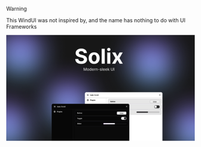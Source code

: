 > [!WARNING]
> This WindUI was not inspired by, and the name has nothing to do with UI Frameworks

![Solix UI](https://raw.githubusercontent.com/0bl1v/Solix/refs/heads/main/images/thumbnail.png)
